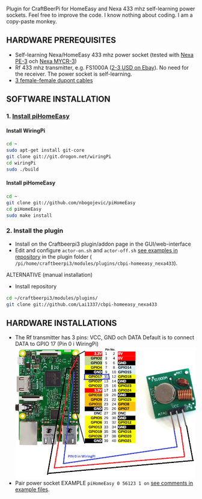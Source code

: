 Plugin for CraftBeerPi for HomeEasy and Nexa 433 mhz self-learning power sockets. Feel free to improve the code. I know nothing about coding. I am a copy-paste monkey.
<br>
## HARDWARE PREREQUISITES
- Self-learning Nexa/HomeEasy 433 mhz power socket (tested with [Nexa PE-3](https://www.clasohlson.com/se/Fj%C3%A4rrstr%C3%B6mbrytare-3-pack-Nexa-PE-3/36-4602) och [Nexa MYCR-3](https://www.clasohlson.com/se/Fj%C3%A4rrstr%C3%B6mbrytare-3-pack-Nexa-MYCR-3/36-6902))
- Rf 433 mhz transmitter, e.g. FS1000A ([2-3 USD on Ebay](https://www.ebay.com/sch/i.html?_nkw=433+mhz+transmitter)). No need for the receiver. The power socket is self-learning.
- [3 female-female dupont cables](https://www.ebay.com/sch/i.html?_nkw=female-female+dupont+cables)

## SOFTWARE INSTALLATION
### 1. [Install piHomeEasy](https://github.com/nbogojevic/piHomeEasy)

#### Install WiringPi
```bash
cd ~
sudo apt-get install git-core
git clone git://git.drogon.net/wiringPi
cd wiringPi
sudo ./build
```
#### Install piHomeEasy
```bash
cd ~
git clone git://github.com/nbogojevic/piHomeEasy
cd piHomeEasy
sudo make install
```

### 2. Install the plugin
- Install on the Craftbeerpi3 plugin/addon page in the GUI/web-interface
- Edit and configure `actor-on.sh` and `actor-off.sh` [see examples in repository](actor-on.sh) in the plugin folder ( `/pi/home/craftbeerpi3/modules/plugins/cbpi-homeeasy_nexa433`).

ALTERNATIVE (manual installation)
- Install repository
```bash
cd ~/craftbeerpi3/modules/plugins/
git clone git://github.com/Lai1337/cbpi-homeeasy_nexa433
```

## HARDWARE INSTALLATIONS
- The Rf transmitter has 3 pins: VCC, GND och DATA
Default is to connect DATA to GPIO 17 (Pin 0 i WiringPi)
![alt text](https://github.com/Lai1337/cbpi-homeeasy_nexa433/blob/master/Wiring.png)
- Pair power socket EXAMPLE `piHomeEasy 0 56123 1 on` [see comments in example files](actor-on.sh).
